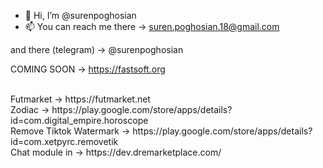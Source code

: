 - 👋 Hi, I’m @surenpoghosian
- 📫 You can reach me there -> suren.poghosian.18@gmail.com

and there (telegram) -> @surenpoghosian

COMING SOON -> https://fastsoft.org


<!-- For fifa Coin Suppliers -> https://supplier.futmarket.net  -->
<br/>
Futmarket -> https://futmarket.net
<br/>
Zodiac -> https://play.google.com/store/apps/details?id=com.digital_empire.horoscope
<br/>
Remove Tiktok Watermark -> https://play.google.com/store/apps/details?id=com.xetpyrc.removetik
<br/>
Chat module in -> https://dev.dremarketplace.com/
<!---
surenpoghosian/surenpoghosian is a ✨ special ✨ repository because its `README.md` (this file) appears on your GitHub profile.
You can click the Preview link to take a look at your changes.
--->
